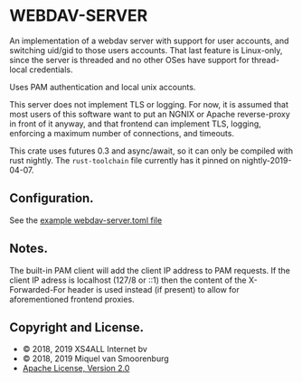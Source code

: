 # WEBDAV-SERVER

An implementation of a webdav server with support for user accounts,
and switching uid/gid to those users accounts. That last feature
is Linux-only, since the server is threaded and no other OSes have
support for thread-local credentials.

Uses PAM authentication and local unix accounts.

This server does not implement TLS or logging. For now, it is assumed that
most users of this software want to put an NGNIX or Apache reverse-proxy
in front of it anyway, and that frontend can implement TLS, logging,
enforcing a maximum number of connections, and timeouts.

This crate uses futures 0.3 and async/await, so it can only be compiled
with rust nightly. The `rust-toolchain` file currently has it pinned
on nightly-2019-04-07.

## Configuration.

See the [example webdav-server.toml file](webdav-server.toml)

## Notes.

The built-in PAM client will add the client IP address to PAM requests.
If the client IP adress is localhost (127/8 or ::1) then the content of
the X-Forwarded-For header is used instead (if present) to allow for
aforementioned frontend proxies.

## Copyright and License.

 * © 2018, 2019 XS4ALL Internet bv
 * © 2018, 2019 Miquel van Smoorenburg
 * [Apache License, Version 2.0](http://www.apache.org/licenses/LICENSE-2.0)

